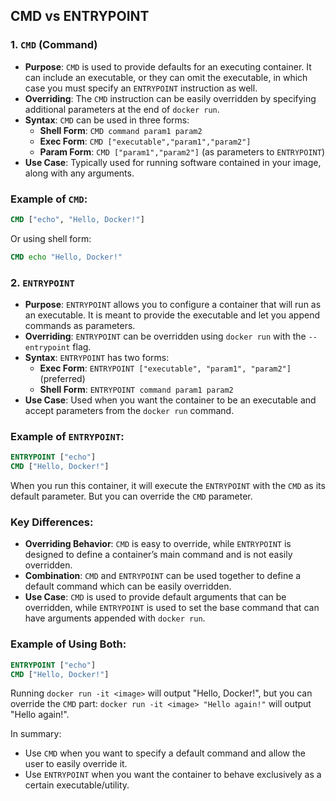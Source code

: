 ## CMD vs ENTRYPOINT

### 1. `CMD` (Command)

- **Purpose**: `CMD` is used to provide defaults for an executing container. It can include an executable, or they can omit the executable, in which case you must specify an `ENTRYPOINT` instruction as well.
- **Overriding**: The `CMD` instruction can be easily overridden by specifying additional parameters at the end of `docker run`.
- **Syntax**: `CMD` can be used in three forms:
  - **Shell Form**: `CMD command param1 param2`
  - **Exec Form**: `CMD ["executable","param1","param2"]`
  - **Param Form**: `CMD ["param1","param2"]` (as parameters to `ENTRYPOINT`)
- **Use Case**: Typically used for running software contained in your image, along with any arguments.

### Example of `CMD`:

```Dockerfile
CMD ["echo", "Hello, Docker!"]
```

Or using shell form:

```Dockerfile
CMD echo "Hello, Docker!"
```

### 2. `ENTRYPOINT`

- **Purpose**: `ENTRYPOINT` allows you to configure a container that will run as an executable. It is meant to provide the executable and let you append commands as parameters.
- **Overriding**: `ENTRYPOINT` can be overridden using `docker run` with the `--entrypoint` flag.
- **Syntax**: `ENTRYPOINT` has two forms:
  - **Exec Form**: `ENTRYPOINT ["executable", "param1", "param2"]` (preferred)
  - **Shell Form**: `ENTRYPOINT command param1 param2`
- **Use Case**: Used when you want the container to be an executable and accept parameters from the `docker run` command.

### Example of `ENTRYPOINT`:

```Dockerfile
ENTRYPOINT ["echo"]
CMD ["Hello, Docker!"]
```

When you run this container, it will execute the `ENTRYPOINT` with the `CMD` as its default parameter. But you can override the `CMD` parameter.

### Key Differences:

- **Overriding Behavior**: `CMD` is easy to override, while `ENTRYPOINT` is designed to define a container’s main command and is not easily overridden.
- **Combination**: `CMD` and `ENTRYPOINT` can be used together to define a default command which can be easily overridden.
- **Use Case**: `CMD` is used to provide default arguments that can be overridden, while `ENTRYPOINT` is used to set the base command that can have arguments appended with `docker run`.

### Example of Using Both:

```Dockerfile
ENTRYPOINT ["echo"]
CMD ["Hello, Docker!"]
```

Running `docker run -it <image>` will output "Hello, Docker!", but you can override the `CMD` part: `docker run -it <image> "Hello again!"` will output "Hello again!".

In summary:

- Use `CMD` when you want to specify a default command and allow the user to easily override it.
- Use `ENTRYPOINT` when you want the container to behave exclusively as a certain executable/utility.
